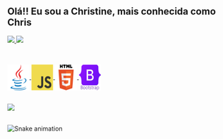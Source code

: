 ## Olá!! Eu sou a Christine, mais conhecida como Chris 

<div>
<a href="https://github.com/chris-kauffmann">
<img height="180cm" src="https://github-readme-stats.vercel.app/api?username=chris-kauffmann&show_icons=true&theme=dracula&include_all_commits=true&count_private=true"/>
<img height="180cm" src="https://github-readme-stats.vercel.app/api/top-langs/?username=chris-kauffmann&layout=compact&langs_count=16&theme=dracula"/>  
</div>
  
 ##
 
 <div style="display: inline_block"><br>
   <img align="center" alt=Chris-Java height="60" width="50" src="https://github.com/devicons/devicon/blob/master/icons/java/java-original.svg">
   <img align="center" alt=Chris-Js height="60" width="50" src="https://github.com/devicons/devicon/blob/master/icons/javascript/javascript-original.svg">
   <img align="center" alt=Chris-Html height="60" width="50" src="https://github.com/devicons/devicon/blob/master/icons/html5/html5-original-wordmark.svg">
   <img align="center" alt=Chris-Btsp height="60" width="50" src="https://github.com/devicons/devicon/blob/master/icons/bootstrap/bootstrap-original-wordmark.svg">
  </div>
  
  ##
  
  <div>
    <a href="https://www.linkedin.com/in/christine-outi-kauffmann-839366219/" target="_blank"><img src="https://img.shields.io/badge/LinkedIn-0077B5?style=for-the-badge&logo=linkedin&logoColor=white" target="_blank"></a>
  </div>
  
  ##
  
   ![Snake animation](https://github.com/chris-kauffmann/chris-kauffmann/blob/output/github-contribution-grid-snake.svg)
  
